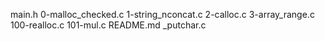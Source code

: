 main.h 0-malloc_checked.c 1-string_nconcat.c  2-calloc.c 3-array_range.c 100-realloc.c 101-mul.c README.md _putchar.c
